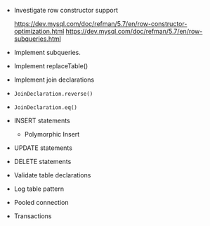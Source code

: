 + Investigate row constructor support

  https://dev.mysql.com/doc/refman/5.7/en/row-constructor-optimization.html
  https://dev.mysql.com/doc/refman/5.7/en/row-subqueries.html

+ Implement subqueries.

+ Implement replaceTable()

+ Implement join declarations
+ `JoinDeclaration.reverse()`
+ `JoinDeclaration.eq()`

+ INSERT statements
  + Polymorphic Insert
+ UPDATE statements
+ DELETE statements

+ Validate table declarations
+ Log table pattern
+ Pooled connection
+ Transactions